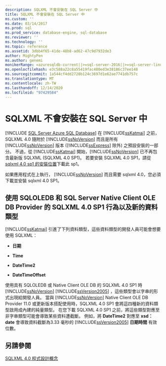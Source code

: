 ```yaml
---
description: SQLXML 不會安裝在 SQL Server 中
title: SQLXML 不會安裝在 SQL Server 中
ms.custom: ''
ms.date: 03/14/2017
ms.prod: sql
ms.prod_service: database-engine, sql-database
ms.reviewer: ''
ms.technology: ''
ms.topic: reference
ms.assetid: 3dbb4f65-41de-48b8-ad62-47c9d7932de3
author: MightyPen
ms.author: genemi
monikerRange: =azuresqldb-current||>=sql-server-2016||>=sql-server-linux-2017||=azuresqldb-mi-current
ms.openlocfilehash: e3c588a22c8a55419fac480ed3e38186c37ee148
ms.sourcegitcommit: 1a544cf4dd2720b124c3697d1e62ae7741db757c
ms.translationtype: MT
ms.contentlocale: zh-TW
ms.lasthandoff: 12/14/2020
ms.locfileid: "97429584"
---
```

# <a name="sqlxml-is-not-installed-in-sql-server"></a>SQLXML 不會安裝在 SQL Server 中
[!INCLUDE [SQL Server Azure SQL Database](../../includes/applies-to-version/sql-asdb.md)]
  在 [!INCLUDE[ssKatmai](../../includes/sskatmai-md.md)] 之前，SQLXML 4.0 隨附於 [!INCLUDE[ssNoVersion](../../includes/ssnoversion-md.md)] 而且是所有 [!INCLUDE[ssNoVersion](../../includes/ssnoversion-md.md)] 版本 ([!INCLUDE[ssExpress](../../includes/ssexpress-md.md)] 除外) 之預設安裝的一部分。 不過，從 [!INCLUDE[ssKatmai](../../includes/sskatmai-md.md)] 開始，[!INCLUDE[ssNoVersion](../../includes/ssnoversion-md.md)] 已不再包含最新版 SQLXML (SQLXML 4.0 SP1)。 若要安裝 SQLXML 4.0 SP1，請從 [sqlxml 4.0 sp1 的安裝位置](https://www.microsoft.com/download/details.aspx?id=30403)下載此 sp1。  
  
 如果應用程式在上執行， [!INCLUDE[ssNoVersion](../../includes/ssnoversion-md.md)] 而且需要 sqlxml 4.0，您必須下載並安裝 sqlxml 4.0 SP1。  
  
## <a name="sqlxml-40-sp1-behavior-with-new-data-types-using-sqloledb-and-sql-server-native-client-ole-db-provider"></a>使用 SQLOLEDB 和 SQL Server Native Client OLE DB Provider 的 SQLXML 4.0 SP1 行為以及新的資料類型  
 [!INCLUDE[ssKatmai](../../includes/sskatmai-md.md)] 引進了下列資料類型，這些資料類型的開發人員可能會想要使用 SQLXML：  
  
-   **日期**  
  
-   **Time**  
  
-   **DateTime2**  
  
-   **DateTimeOffset**  
  
 使用具有 SQLOLEDB 或 Native Client OLE DB 的 SQLXML 4.0 SP1 時 [!INCLUDE[ssNoVersion](../../includes/ssnoversion-md.md)] [!INCLUDE[ssVersion2005](../../includes/ssversion2005-md.md)] ，這些類型會以字串的形式出現給開發人員。 當與 [!INCLUDE[ssNoVersion](../../includes/ssnoversion-md.md)] Native Client OLE DB Provider 11.0 或更新版本搭配使用時，SQLXML 4.0 SP1 會將這四種新的資料類型啟用成內建的純量類型。 在您下載 SQLXML 4.0 SP1 之前，將這些類型對應至非字串類型可能會導致某些資料遭截斷。 例如，將 **DateTime2** 對應至 **xsd： date** 會導致資料截斷為3.33 毫秒的 [!INCLUDE[ssVersion2005](../../includes/ssversion2005-md.md)] **日期時間** 有效位數。  
  
## <a name="see-also"></a>另請參閱  
 [SQLXML 4.0 程式設計概念](../../relational-databases/sqlxml/sqlxml-4-0-programming-concepts.md)  
  
  
